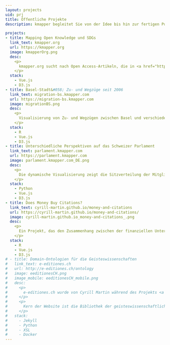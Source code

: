 ```yaml
---
layout: projects
uid: prj
title: Öffentliche Projekte
description: kmapper begleitet Sie von der Idee bis hin zur fertigen Publikation

projects:
- title: Mapping Open Knowledge und SDGs
  link_text: kmapper.org
  url: https://kmapper.org
  image: kmapperOrg.png
  desc:
    <p>
      kmapper.org sucht nach Open Access-Artikeln, die in <a href="https://openalex.org/" target="_blank">OpenAlex</a> indexiert sind, und visualisiert die Ergebnisse nach ihrer Relevanz für die globalen Ziele der Nachhaltigkeit (SDGs) und ihrer Forschungsfelder.
    </p>
  stack:
    - Vue.js 
    - D3.js 
- title: Basel-Stadt&#058; Zu- und Wegzüge seit 2006
  link_text: migration-bs.kmapper.com
  url: https://migration-bs.kmapper.com
  image: migrationBS.png
  desc:
    <p>
      Visualisierung von Zu- und Wegzügen zwischen Basel und verschiedenen Teilen der Welt.
    </p>
  stack:
    - R 
    - Vue.js 
    - D3.js 
- title: Unterschiedliche Perspektiven auf das Schweizer Parlament
  link_text: parlament.kmapper.com
  url: https://parlament.kmapper.com
  image: parlament.kmapper.com_DE.png
  desc: 
    <p>
      Die dynamische Visualisierung zeigt die Sitzverteilung der Mitglieder des Schweizer Parlaments in Relation zu einem zusätzlich wählbaren Merkmal.
    </p>
  stack: 
    - Python
    - Vue.js
    - D3.js
- title: Does Money Buy Citations?
  link_text: cyrill-martin.github.io/money-and-citations
  url: https://cyrill-martin.github.io/money-and-citations/
  image: cyrill-martin.github.io_money-and-citations_.png
  desc: 
    <p>
      Ein Projekt, das den Zusammenhang zwischen der finanziellen Unterstützung, die biomedizinische Forschungsprojekte erhalten, und der Anzahl der Zitierungen, welche deren Publikationen erzielen, untersucht.
    </p>
  stack: 
    - R 
    - Vue.js
    - D3.js
# - title: Domain-Ontologien für die Geisteswissenschaften
#   link_text: e-editiones.ch
#   url: http://e-editiones.ch/ontology
#   image: eeditionesCH.png
#   image_mobile: eeditionesCH_mobile.png
#   desc: 
#     <p>
#       e-editiones.ch wurde von Cyrill Martin während des Projekts <a href="https://github.com/nie-ine/" target="_blank">Nationale Infrastruktur für Editionen</a> an der Universität Basel entwickelt und wird von kmapper weiterentwickelt.
#     </p>
#     <p>
#       Kern der Website ist die Bibliothek der geisteswissenschaftlichen Ontologien, die als Turtle-Dateien in einem eigenen <a href="https://github.com/nie-ine/Ontologies" target="_blank">GitHub Repository</a> gepflegt werden. Für die Website werden die Ontologien automatisiert in verschiedene RDF-Formate und HTML umgewandelt. e-editiones.ch unterstützt Content Negotiation, um spezifische Formate maschinell anzufragen und erfüllt die Kriterien von <a href="https://www.w3.org/DesignIssues/LinkedData.html#fivestar" target="_blank">5 Star Linked Open Data</a>.
#     </p>
#   stack: 
#     - Jekyll
#     - Python
#     - XSL
#     - Docker
---
```


